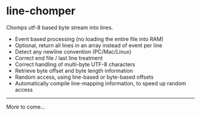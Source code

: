 # line-chomper

Chomps utf-8 based byte stream into lines. 

- Event based processing (no loading the entire file into RAM)
- Optional, return all lines in an array instead of event per line
- Detect any newline convention (PC/Mac/Linux)
- Correct end file / last line treatment
- Correct handling of multi-byte UTF-8 characters
- Retrieve byte offset and byte length information
- Random access, using line-based or byte-based offsets
- Automatically compile line-mapping information, to speed up random access

**************

More to come...